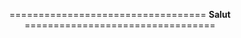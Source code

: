 <p align ="center">
  ==================================
  <strong>Salut</strong>
  =================================
</p>
